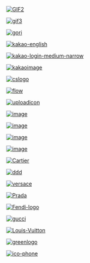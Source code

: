 <!-- gif2 -->
<a href="https://imgbb.com/"><img src="https://i.ibb.co/tCPgs6f/GIF2.gif" alt="GIF2" border="0"></a>

<!-- gif3 -->
<a href="https://imgbb.com/"><img src="https://i.ibb.co/z4kc69t/gif3.gif" alt="gif3" border="0"></a>

<!-- gori -->
<a href="https://imgbb.com/"><img src="https://i.ibb.co/42qnBJd/gori.png" alt="gori" border="0"></a>

<!-- kakago_english -->
<a href="https://imgbb.com/"><img src="https://i.ibb.co/DrGsLvw/kakao-english.png" alt="kakao-english" border="0"></a>

<!-- kakao_login_~ -->
<a href="https://imgbb.com/"><img src="https://i.ibb.co/bdg36Xg/kakao-login-medium-narrow.png" alt="kakao-login-medium-narrow" border="0"></a>

<!-- kakaoimage -->
<a href="https://imgbb.com/"><img src="https://i.ibb.co/fXXt2Kp/kakaoimage.png" alt="kakaoimage" border="0"></a>

<!-- 로고 이미지 -->
<a href="https://ibb.co/W0YDzgf"><img src="https://i.ibb.co/VxPHC2T/cslogo.png" alt="cslogo" border="0"></a>

<!-- 메인 플로우 그림 -->
<a href="https://ibb.co/0K9y44k"><img src="https://i.ibb.co/KDsx44Y/flow.png" alt="flow" border="0"></a>

<!-- 이미지 업로드 모양 -->
<a href="https://ibb.co/0QNWX8j"><img src="https://i.ibb.co/LvwqPbz/uploadicon.jpg" alt="uploadicon" border="0"></a>

<!-- 광은 -->
<a href="https://ibb.co/3YR1sVN"><img src="https://i.ibb.co/WpVn37y/image.jpg" alt="image" border="0"></a>

<!-- 현민 -->
<a href="https://ibb.co/Lrs4Gc0"><img src="https://i.ibb.co/MfJqXtg/image.jpg" alt="image" border="0"></a>

<!-- 동현 -->
<a href="https://ibb.co/hcjMq2R"><img src="https://i.ibb.co/XDg4wFZ/image.jpg" alt="image" border="0"></a>

<!-- 호준 -->
<a href="https://ibb.co/ZGR4njH"><img src="https://i.ibb.co/jb90cNV/image.jpg" alt="image" border="0"></a>

<!-- 까르띠에 -->
<a href="https://imgbb.com/"><img src="https://i.ibb.co/w64P7gS/Cartier.png" alt="Cartier" border="0"></a>

<!-- 베르사체 글만 -->
<a href="https://imgbb.com/"><img src="https://i.ibb.co/Kb9Ch2y/ddd.jpg" alt="ddd" border="0"></a>

<!-- 베르사체 로고 모양 -->
<a href="https://imgbb.com/"><img src="https://i.ibb.co/TYhcqQS/versace.png" alt="versace" border="0"></a>

<!-- 프라다 -->
<a href="https://imgbb.com/"><img src="https://i.ibb.co/tPfwcDV/Prada.png" alt="Prada" border="0"></a>

<!-- 펜디 -->
<a href="https://ibb.co/0yDc0nx"><img src="https://i.ibb.co/TMvkQws/Fendi-logo.png" alt="Fendi-logo" border="0"></a>

<!-- 구찌 -->
<a href="https://ibb.co/kXxSSpr"><img src="https://i.ibb.co/2dykkwL/gucci.png" alt="gucci" border="0"></a>

<!-- 루이비통 -->
<a href="https://imgbb.com/"><img src="https://i.ibb.co/0J6dYWz/Louis-Vuitton.png" alt="Louis-Vuitton" border="0"></a>

<!-- greenlogo -->
<a href="https://ibb.co/MsdN0cY"><img src="https://i.ibb.co/0c5JbCg/greenlogo.png" alt="greenlogo" border="0"></a>

<!-- ico phone -->
<a href="https://imgbb.com/"><img src="https://i.ibb.co/HnTgL2w/ico-phone.png" alt="ico-phone" border="0"></a>